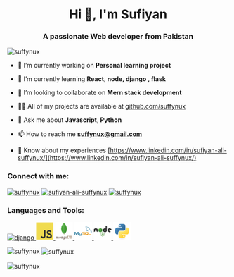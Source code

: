<h1 align="center">Hi 👋, I'm Sufiyan</h1>
<h3 align="center">A passionate Web developer from Pakistan</h3>

<p align="left"> <img src="https://komarev.com/ghpvc/?username=suffynux&label=Profile%20views&color=0e75b6&style=flat" alt="suffynux" /> </p>

- 🔭 I’m currently working on **Personal learning project**

- 🌱 I’m currently learning **React, node, django , flask**

- 👯 I’m looking to collaborate on **Mern stack development**

- 👨‍💻 All of my projects are available at [github.com/suffynux](github.com/suffynux)

- 💬 Ask me about **Javascript, Python**

- 📫 How to reach me **suffynux@gmail.com**

- 📄 Know about my experiences [https://www.linkedin.com/in/sufiyan-ali-suffynux/](https://www.linkedin.com/in/sufiyan-ali-suffynux/)

<h3 align="left">Connect with me:</h3>
<p align="left">
<a href="https://twitter.com/suffynux" target="blank"><img align="center" src="https://raw.githubusercontent.com/rahuldkjain/github-profile-readme-generator/master/src/images/icons/Social/twitter.svg" alt="suffynux" height="30" width="40" /></a>
<a href="https://linkedin.com/in/sufiyan-ali-suffynux" target="blank"><img align="center" src="https://raw.githubusercontent.com/rahuldkjain/github-profile-readme-generator/master/src/images/icons/Social/linked-in-alt.svg" alt="sufiyan-ali-suffynux" height="30" width="40" /></a>
<a href="https://instagram.com/suffynux" target="blank"><img align="center" src="https://raw.githubusercontent.com/rahuldkjain/github-profile-readme-generator/master/src/images/icons/Social/instagram.svg" alt="suffynux" height="30" width="40" /></a>
</p>

<h3 align="left">Languages and Tools:</h3>
<p align="left"> <a href="https://www.djangoproject.com/" target="_blank" rel="noreferrer"> <img src="https://cdn.worldvectorlogo.com/logos/django.svg" alt="django" width="40" height="40"/> </a> <a href="https://developer.mozilla.org/en-US/docs/Web/JavaScript" target="_blank" rel="noreferrer"> <img src="https://raw.githubusercontent.com/devicons/devicon/master/icons/javascript/javascript-original.svg" alt="javascript" width="40" height="40"/> </a> <a href="https://www.mongodb.com/" target="_blank" rel="noreferrer"> <img src="https://raw.githubusercontent.com/devicons/devicon/master/icons/mongodb/mongodb-original-wordmark.svg" alt="mongodb" width="40" height="40"/> </a> <a href="https://www.mysql.com/" target="_blank" rel="noreferrer"> <img src="https://raw.githubusercontent.com/devicons/devicon/master/icons/mysql/mysql-original-wordmark.svg" alt="mysql" width="40" height="40"/> </a> <a href="https://nodejs.org" target="_blank" rel="noreferrer"> <img src="https://raw.githubusercontent.com/devicons/devicon/master/icons/nodejs/nodejs-original-wordmark.svg" alt="nodejs" width="40" height="40"/> </a> <a href="https://www.python.org" target="_blank" rel="noreferrer"> <img src="https://raw.githubusercontent.com/devicons/devicon/master/icons/python/python-original.svg" alt="python" width="40" height="40"/> </a> </p>

<p><img align="left" src="https://github-readme-stats.vercel.app/api/top-langs?username=suffynux&show_icons=true&locale=en&layout=compact" alt="suffynux" /></p>

<p>&nbsp;<img align="center" src="https://github-readme-stats.vercel.app/api?username=suffynux&show_icons=true&locale=en" alt="suffynux" /></p>

<p><img align="center" src="https://github-readme-streak-stats.herokuapp.com/?user=suffynux&" alt="suffynux" /></p>
